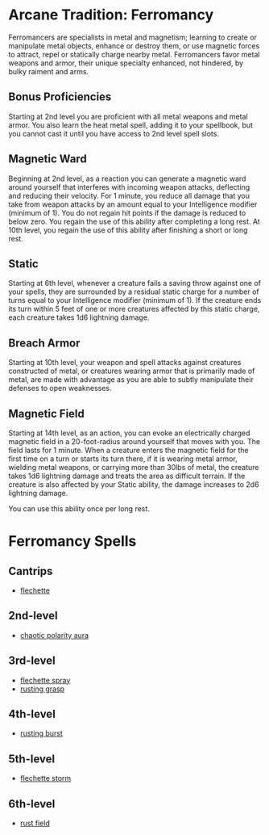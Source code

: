 # Arcane Tradition: Ferromancy
Ferromancers are specialists in metal and magnetism; learning to create or manipulate metal objects, enhance or destroy them, or use magnetic forces to attract, repel or statically charge nearby metal. Ferromancers favor metal weapons and armor, their unique specialty enhanced, not hindered, by bulky raiment and arms.

## Bonus Proficiencies
Starting at 2nd level you are proficient with all metal weapons and metal armor. You also learn the heat metal spell, adding it to your spellbook, but you cannot cast it until you have access to 2nd level spell slots.

## Magnetic Ward
Beginning at 2nd level, as a reaction you can generate a magnetic ward around yourself that interferes with incoming weapon attacks, deflecting and reducing their velocity. For 1 minute, you reduce all damage that you take from weapon attacks by an amount equal to your Intelligence modifier (minimum of 1). You do not regain hit points if the damage is reduced to below zero. You regain the use of this ability after completing a long rest. At 10th level, you regain the use of this ability after finishing a short or long rest.

## Static
Starting at 6th level, whenever a creature fails a saving throw against one of your spells, they are surrounded by a residual static charge for a number of turns equal to your Intelligence modifier (minimum of 1). If the creature ends its turn within 5 feet of one or more creatures affected by this static charge, each creature takes 1d6 lightning damage.

## Breach Armor
Starting at 10th level, your weapon and spell attacks against creatures constructed of metal, or creatures wearing armor that is primarily made of metal, are made with advantage as you are able to subtly manipulate their defenses to open weaknesses.

## Magnetic Field
Starting at 14th level, as an action, you can evoke an electrically charged magnetic field in a 20-foot-radius around yourself that moves with you. The field lasts for 1 minute. When a creature enters the magnetic field for the first time on a turn or starts its turn there, if it is wearing metal armor, wielding metal weapons, or carrying more than 30lbs of metal, the creature takes 1d6 lightning damage and treats the area as difficult terrain. If the creature is also affected by your Static ability, the damage increases to 2d6 lightning damage.

You can use this ability once per long rest.

# Ferromancy Spells

## Cantrips
* [flechette](/Magic/Spells/flechette.md)

## 2nd-level
* [chaotic polarity aura](/Magic/Spells/chaotic-polarity-aura.md)

## 3rd-level
* [flechette spray](/Magic/Spells/flechette-spray.md)
* [rusting grasp](/Magic/Spells/rusting-grasp.md)

## 4th-level
* [rusting burst](/Magic/Spells/rusting-burst.md)

## 5th-level
* [flechette storm](/Magic/Spells/flechette-storm.md)

## 6th-level
* [rust field](/Magic/Spells/rust-field.md)

